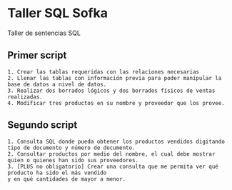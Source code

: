 # Taller SQL Sofka
Taller de sentencias SQL
## Primer script
    1. Crear las tablas requeridas con las relaciones necesarias
    2. Llenar las tablas con información previa para poder manipular la base de datos a nivel de datos.
    3. Realizar dos borrados lógicos y dos borrados físicos de ventas realizadas.
    4. Modificar tres productos en su nombre y proveedor que los provee.
    


## Segundo script
    1. Consulta SQL donde pueda obtener los productos vendidos digitando tipo de documento y número de documento.
    2. Consultar productos por medio del nombre, el cual debe mostrar quien o quienes han sido sus proveedores.
    3. [PLUS no obligatorio] Crear una consulta que me permita ver qué producto ha sido el más vendido 
    y en qué cantidades de mayor a menor.
